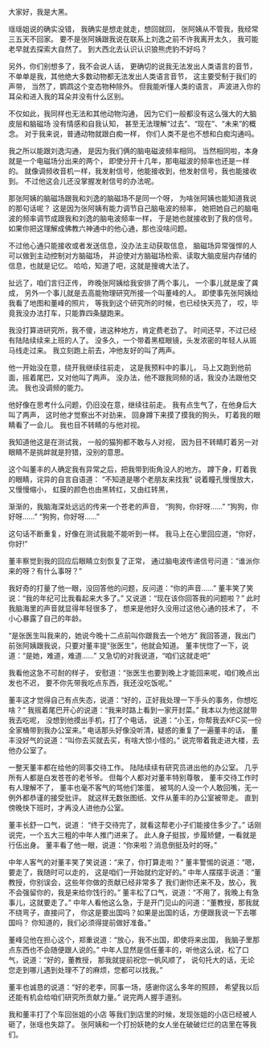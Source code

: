 大家好，我是大黑。

瑶瑶姐说的确实没错，
我确实是想走就走，想回就回，
张阿姨从不管我，我经常三五天不回家。
要不是张阿姨跟我说在联系上刘逸之前不许我离开太久，
我可能老早就去探索大自然了。
到大西北去认识认识狼熊虎豹不好吗？

另外，你们别想多了，我不会说人话，
更确切的说我无法发出人类语言的音节，
不单单是我，其他绝大多数动物都无法发出人类语言音节，
这主要受制于我们的声带，
当然了，鹦鹉这个变态物种除外。
但我能听懂人类的语言，
声波进入你的耳朵和进入我的耳朵并没有什么区别。

不仅如此，我同样也无法和其他动物沟通，
因为它们一般都没有这么强大的大脑皮层和脑磁场
没有情感和自我认知，
甚至无法理解“过去”、“现在”、“未来”的概念。
对于我来说，普通动物就跟白痴一样，
你们人类不是也不想和白痴沟通吗。

我之所以能跟刘逸沟通，
是因为我们俩的脑电磁波频率相同。
当然相同啦，本身就是一个电磁场分出来的两个，
即使分开十几年，那电磁波的频率也还是一样的。
就像调频收音机一样，我发射信号，他能接收到，他发射信号，我也能接收到。
不过他这会儿还没掌握发射信号的办法呢。

那张阿姨的脑磁场跟我和刘逸的脑磁场不是同一个呀，
为啥张阿姨也能知道我说的那句话呢？
这是因为张阿姨有能力调节自己脑电波的频率，
她把她自己的脑电波的频率调节成跟我和刘逸的脑电波频率一样，
于是她也就接收到了我的信号。
如果你把这理解成佛教六神通中的他心通，那也没啥问题。

不过他心通只能接收或者发送信息，没办法主动获取信息，
脑磁场异常强悍的人可以做到主动控制对方脑磁场，
并迫使对方脑磁场检索、读取大脑皮层内存储的信息，也就是记忆。
哈哈，知道了吧，这就是搜魂大法了。

扯远了，咱们言归正传，
昨晚张阿姨给我安排了两个事儿，
一个事儿就是废了龚成，
另外一个事儿就是去高能物理研究所接一个叫董峰的人。
即使事先张阿姨给我看了地图和董峰的照片，
等我到这个研究所的时候，也已经快天亮了，
哎，毕竟我没办法打车，只能靠四条腿跑来。

我没打算进研究所，我不傻，进这种地方，肯定费老劲了。
时间还早，不过已经有陆陆续续来上班的人了。
没多久，一个带着黑框眼镜，头发浓密的年轻人从斑马线走过来。
我立刻跑上前去，冲他友好的叫了两声。

他一开始没在意，绕开我继续往前走，
这是我预料中的事儿，
马上又跑到他前面，摇着尾巴，又对他叫了两声。
没办法，他不跟我同频的话，我没办法跟他交流。
我也没调频的能力。

他好像在思考什么问题，仍旧没在意，继续往前走。
我有点生气了，在他身后大叫了两声，
这时他才觉察出不对劲来，
回身蹲下来摸了摸我的狗头，
盯着我的眼睛看了一会儿。
我也目不转睛的与他对视。

我知道他这是在测试我，
一般的猫狗都不敢与人对视，
因为目不转睛盯着另一对眼睛不是挑衅就是狩猎，没别的意思。

这个叫董丰的人确定我有异常之后，把我带到街角没人的地方。
蹲下身，盯着我的眼睛，诧异的自言自语道：
“不知道是哪个老朋友来找我”
说着瞳孔慢慢放大，又慢慢缩小，
虹膜的颜色也由黑转红，又由红转黑，

渐渐的，我脑海深处远远的传来一个苍老的声音，
“狗狗，你好呀......”
“狗狗，你好呀......”
“狗狗，你好呀......”

这句话不断重复，好像在测试我能不能听到一样。
我马上在心里回应道，“你好，你好!”

董丰察觉到我的回应后眼睛立刻恢复了正常，
通过脑电波传递信号问道：“谁派你来的呀？有什么事呀？”

我好奇的打量了他一眼，没回答他的问题，反问道：“你的声音......”
董丰笑了笑说：“我的年纪可比我看起来大多了。”
又说道：“现在该你回答我的问题啦？”
此时我脑海里的声音就显得年轻很多了，
想来是他好久没用过这他心通的技术了，
不小心暴露了自己的年龄。

“是张医生叫我来的，她说今晚十二点前叫你跟我去一个地方”
我回答道，我出门前张阿姨跟我说，只要对董丰提“张医生”，他就会知道。
董丰恍惚了一下，说道：“是她，难道，难道......”
又急切的对我说道，“咱们这就走吧”

我看他这急不可耐的样子，
安慰道：“张医生也要到晚上才能回来呢，咱们晚点出发也不迟，
要不你先带我吃点东西，我还没吃饭呢。”

董丰这才觉得自己有点失态，说道：“好的，正好我处理一下手头的事务，你想吃啥？”
我摇着尾巴开心的说道：“我来时路上看到一家开封菜。”
我本以为他这就带我去吃呢，
没想到他摸出手机，打了个电话，
说道：“小王，你帮我去KFC买一份全家桶带到我办公室来。”
电话那头好像没听清，疑惑的重复了一遍董丰的话，
董丰没好气的说道：“叫你去买就去买，有啥大惊小怪的。”
说完带着我走进大楼，去他办公室了。

一整天董丰都在给他的同事交待工作。
陆陆续续有研究员进出他的办公室。
几乎所有人都是白发苍苍的老爷爷。
但每个人都对对董丰特别尊敬，
董丰交待工作时有人理解不了，
董丰也毫不客气的骂他们笨蛋，
被骂的人没一个人敢回嘴，无一例外都恭谨的接受批评。
就这样无数张图纸、文件从董丰的办公室被带走。
直到傍晚快下班时，才再没人进他办公室。

董丰长舒一口气，说道：
“终于交待完了，就看这帮老小子们能接住多少了。”
话刚说完，一个五大三粗的中年人推门进来了。
此人身子挺拔，步履矫健，一看就是行伍出身。
董丰看了他一眼，说道：“你来啦？消息倒挺及时的呀。”

中年人客气的对董丰笑了笑说道：“来了，你打算走啦？”
董丰警惕的说道：“嗯，要走了，我随时可以走的，
这是咱们一开始就约定好的。”
中年人摆摆手说道：“董教授，你别误会，这些年你做的贡献已经非常多了
我们谢你还来不及，放心，我不会强留你的，我是来给你饯行的。”
董丰松了口气，说道：“不用了，我晚上有急事儿，这就要走了。”
中年人看他这么急，于是开门见山的问道：“董教授，那我就不绕弯子，直接问了，
你这是要出国吗？如果是出国的话，方便跟我说一下去哪国吗？
你知道的，我们必须得提前做好准备。”

董峰见他在担心这个，郑重说道：“放心，我不出国，即使将来出国，
我脑子里那点东西也不会随便跟人说的。”
中年人显然是信任董丰的，听他这么说，松了口气，说道：“好的，董教授，
那我就提前祝您一帆风顺了，
说句托大的话，无论您走到哪儿遇到处理不了的麻烦，您都可以找我。”

董丰也诚恳的说道：“好的老李，同事一场，感谢你这么多年的照顾，
希望我以后还能有机会给咱们研究所贡献力量。”
说完两人握手道别。

我和董丰打了个车回张姐的小店
等我们到店里的时候，发现张姐的小店已经被人砸了，张瑶也失踪了。
张阿姨和一个打扮妖艳的女人坐在破破烂烂的店里在等我们。














